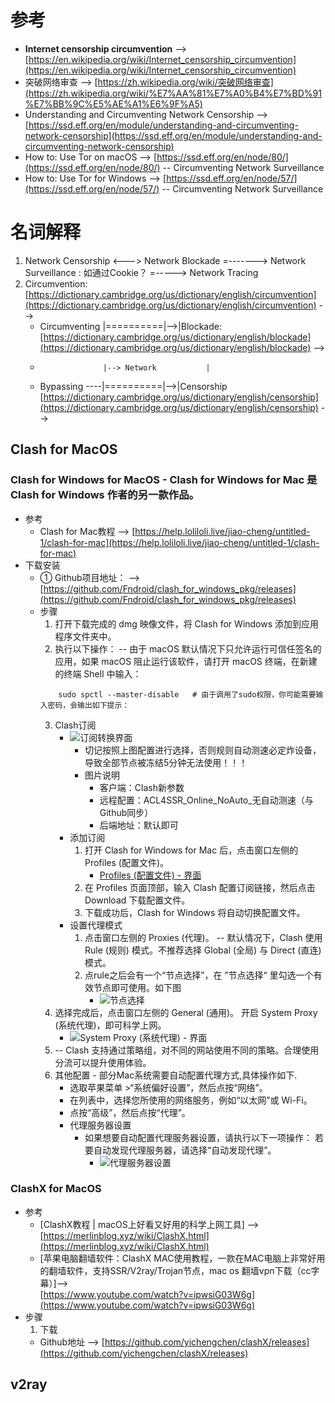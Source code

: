 # 参考
   * **Internet censorship circumvention** --> [https://en.wikipedia.org/wiki/Internet_censorship_circumvention](https://en.wikipedia.org/wiki/Internet_censorship_circumvention)<br>
   * 突破网络审查 --> [https://zh.wikipedia.org/wiki/突破网络审查](https://zh.wikipedia.org/wiki/%E7%AA%81%E7%A0%B4%E7%BD%91%E7%BB%9C%E5%AE%A1%E6%9F%A5)<br>
   * Understanding and Circumventing Network Censorship --> [https://ssd.eff.org/en/module/understanding-and-circumventing-network-censorship](https://ssd.eff.org/en/module/understanding-and-circumventing-network-censorship)<br>
   * How to: Use Tor on macOS --> [https://ssd.eff.org/en/node/80/](https://ssd.eff.org/en/node/80/)  -- Circumventing Network Surveillance
   * How to: Use Tor for Windows --> [https://ssd.eff.org/en/node/57/](https://ssd.eff.org/en/node/57/)  -- Circumventing Network Surveillance
# 名词解释
   1. Network Censorship <---> Network Blockade =-------> Network Surveillance : 如通过Cookie？ =-----> Network Tracing
   2. Circumvention: [https://dictionary.cambridge.org/us/dictionary/english/circumvention](https://dictionary.cambridge.org/us/dictionary/english/circumvention) --><br>           
      * Circumventing |==========|-->|Blockade: [https://dictionary.cambridge.org/us/dictionary/english/blockade](https://dictionary.cambridge.org/us/dictionary/english/blockade) --><br>  
      *                   |--> Network           |
      * Bypassing ----|==========|-->|Censorship [https://dictionary.cambridge.org/us/dictionary/english/censorship](https://dictionary.cambridge.org/us/dictionary/english/censorship) --><br>  


## Clash for MacOS
### Clash for Windows for MacOS - Clash for Windows for Mac 是 Clash for Windows 作者的另一款作品。
   * 参考
      + Clash for Mac教程 --> [https://help.loliloli.live/jiao-cheng/untitled-1/clash-for-mac](https://help.loliloli.live/jiao-cheng/untitled-1/clash-for-mac)<br>
   * 下载安装
      - ① Github项目地址： --> [https://github.com/Fndroid/clash_for_windows_pkg/releases](https://github.com/Fndroid/clash_for_windows_pkg/releases)<br>
      - 步骤
         1. 打开下载完成的 dmg 映像文件，将 Clash for Windows 添加到应用程序文件夹中。
         2. 执行以下操作： -- 由于 macOS 默认情况下只允许运行可信任签名的应用，如果 macOS 阻止运行该软件，请打开 macOS 终端，在新建的终端 Shell 中输入：
         ```
             sudo spctl --master-disable   # 由于调用了sudo权限，你可能需要输入密码，会输出如下提示：
         ```
         3. Clash订阅
            + ![订阅转换界面](https://help.loliloli.live/~/files/v0/b/gitbook-28427.appspot.com/o/assets%2F-MJ1y1XnJx_66NtD2R1x%2F-MUEA1oOy3HqAa6CRnyR%2F-MUEANqHW_EnKbwZKKCB%2F%E6%88%AA%E5%9B%BE_20213923093929.png?alt=media&token=5f79f6cb-d2e5-48a2-beb6-fd6fe08dd15e)<br>
               - 切记按照上图配置进行选择，否则规则自动测速必定炸设备，导致全部节点被冻结5分钟无法使用！！！
               - 图片说明
                  * 客户端：Clash新参数
                  * 远程配置：ACL4SSR_Online_NoAuto_无自动测速（与Github同步）
                  * 后端地址：默认即可
            + 添加订阅
               1. 打开 Clash for Windows for Mac 后，点击窗口左侧的 Profiles (配置文件)。
                  - [Profiles (配置文件) - 界面](https://gblobscdn.gitbook.com/assets%2F-MJ2Won_67fkuqWwhDZT%2F-MJ2WrvaSeEcP1xOYUAR%2F-MJ2XUAj2gMMv7_l0jkT%2Fimage.png?alt=media&token=5ec69972-2ac3-44c1-87b8-cb46427eb1c2)<br>
               3. 在 Profiles 页面顶部，输入 Clash 配置订阅链接，然后点击 Download 下载配置文件。
               4. 下载成功后，Clash for Windows 将自动切换配置文件。
            + 设置代理模式
               1. 点击窗口左侧的 Proxies (代理)。 -- 默认情况下，Clash 使用 Rule (规则) 模式。不推荐选择 Global (全局) 与 Direct (直连) 模式。
               2. 点rule之后会有一个“节点选择”，在 ”节点选择“ 里勾选一个有效节点即可使用。如下图
                  - ![节点选择](https://help.loliloli.live/~/files/v0/b/gitbook-28427.appspot.com/o/assets%2F-MJ1y1XnJx_66NtD2R1x%2F-M_xzi0-ufKKEgIGHNZ1%2F-M_y-2BW3syOOaI9xnnM%2Ft03.webp?alt=media&token=2c2bf44f-98da-4c03-93ea-48ac0b1a832d)<br>
         4. 选择完成后，点击窗口左侧的 General (通用)。 开启 System Proxy (系统代理)，即可科学上网。 
            + ![System Proxy (系统代理) - 界面](https://gblobscdn.gitbook.com/assets%2F-MJ2Won_67fkuqWwhDZT%2F-MJ2WrvaSeEcP1xOYUAR%2F-MJ2XoZvzl87V5dNm8Ga%2Fimage.png?alt=media&token=0d45c096-0672-4131-ae8e-155e696d81f7)<br>
         6. -- Clash 支持通过策略组，对不同的网站使用不同的策略。合理使用分流可以提升使用体验。  
         7. 其他配置 - 部分Mac系统需要自动配置代理方式,具体操作如下.
            + 选取苹果菜单 >“系统偏好设置”，然后点按“网络”。
            + 在列表中，选择您所使用的网络服务，例如“以太网”或 Wi-Fi。
            + 点按“高级”，然后点按“代理”。
            + 代理服务器设置
               - 如果想要自动配置代理服务器设置，请执行以下一项操作：
若要自动发现代理服务器，请选择“自动发现代理”。
                  * ![代理服务器设置](https://help.loliloli.live/~/files/v0/b/gitbook-28427.appspot.com/o/assets%2F-MJ1y1XnJx_66NtD2R1x%2F-MUiKsjgBKoVh2wVIHbo%2F-MUiLAyv6Ofn_Il-nwJF%2Fimage.png?alt=media&token=b6a1ca73-9085-4013-b6f1-ff2aa5a34640)<br>

### ClashX for MacOS
   * 参考
      + [ClashX教程 | macOS上好看又好用的科学上网工具] --> [https://merlinblog.xyz/wiki/ClashX.html](https://merlinblog.xyz/wiki/ClashX.html)<br>
      + [苹果电脑翻墙软件：ClashX MAC使用教程，一款在MAC电脑上非常好用的翻墙软件，支持SSR/V2ray/Trojan节点，mac os 翻墙vpn下载（cc字幕）]--><br>[https://www.youtube.com/watch?v=ipwsiG03W6g](https://www.youtube.com/watch?v=ipwsiG03W6g)<br>
   * 步骤
      1. 下载
        - Github地址 --> [https://github.com/yichengchen/clashX/releases](https://github.com/yichengchen/clashX/releases)<br>


## v2ray
